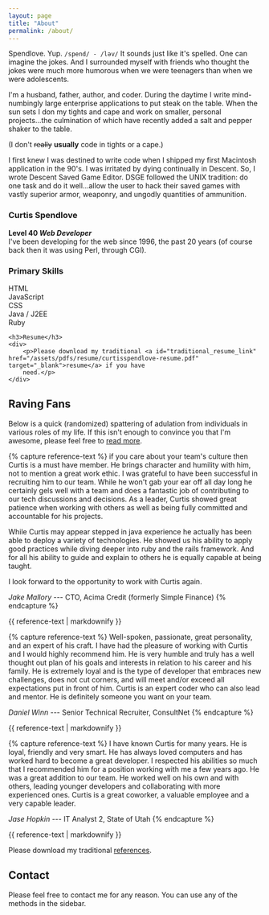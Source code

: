 ```yaml
---
layout: page
title: "About"
permalink: /about/
---
```


<!--<section>
    <div><img src="/assets/images/bio-photo.jpg" style="width: 50%"></div>
</section>-->

Spendlove. Yup. `/spend/ - /ləv/` It sounds just like it's spelled. One can imagine the jokes. And I surrounded myself with friends who thought the jokes were much more humorous when we were teenagers than when we were adolescents.

I'm a husband, father, author, and coder. During the daytime I write mind-numbingly large enterprise applications to put steak on the table. When the sun sets I don my tights and cape and work on smaller, personal projects...the culmination of which have recently added a salt and pepper shaker to the table.

(I don't <strike>really</strike> **usually** code in tights or a cape.)

I first knew I was destined to write code when I shipped my first Macintosh application in the 90's. I was irritated by dying continually in Descent. So, I wrote Descent Saved Game Editor. DSGE followed the UNIX tradition: do one task and do it well...allow the user to hack their saved games with vastly superior armor, weaponry, and ungodly quantities of ammunition.

<section>
    <h3><strong>Curtis Spendlove</strong></h3>
    <div><strong>Level 40 <em>Web Developer</em></strong></div>
    <div><span>I've been developing for the web since 1996, the past 20 years (of course back then it was using Perl, through CGI).</span></div>
    <h3>Primary Skills</h3>
    <div class="progress">
      <div class="progress-bar progress-bar-striped active" role="progressbar" aria-valuenow="100" aria-valuemin="0" aria-valuemax="100" style="width: 100%;">
        <span class="text-left">HTML</span>
      </div>
    </div>
    <div class="progress">
      <div class="progress-bar" role="progressbar" aria-valuenow="100" aria-valuemin="0" aria-valuemax="100" style="width: 100%;">
        <span>JavaScript</span>
      </div>
    </div>
    <div class="progress">
      <div class="progress-bar" role="progressbar" aria-valuenow="100" aria-valuemin="0" aria-valuemax="100" style="width: 90%;">
        <span>CSS</span>
      </div>
    </div>
    <div class="progress">
        <div class="progress-bar" role="progressbar" aria-valuenow="100" aria-valuemin="0" aria-valuemax="100" style="width: 40%;">
            <span>Java / J2EE</span>
        </div>
    </div>
    <div class="progress">
        <div class="progress-bar" role="progressbar" aria-valuenow="100" aria-valuemin="0" aria-valuemax="100" style="width: 40%;">
            <span>Ruby</span>
        </div>
    </div>

    <h3>Resume</h3>
    <div>
        <p>Please download my traditional <a id="traditional_resume_link" href="/assets/pdfs/resume/curtisspendlove-resume.pdf" target="_blank">resume</a> if you have
        need.</p>
    </div>
</section>

## Raving Fans

Below is a quick (randomized) spattering of adulation from individuals in various roles of my life.
If this isn't enough to convince you that I'm awesome, please feel free to
[read more][koc-raving-fans].

{% capture reference-text %}
if you care about your team's culture then Curtis is a must have member. He brings character and humility with him, not to mention a great work ethic. I was grateful to have been successful in recruiting him to our team. While he won't gab your ear off all day long he certainly gels well with a team and does a fantastic job of contributing to our tech discussions and decisions. As a leader, Curtis showed great patience when working with others as well as being fully committed and accountable for his projects. <br>

While Curtis may appear stepped in java experience he actually has been able to deploy a variety of technologies. He showed us his ability to apply good practices while diving deeper into ruby and the rails framework. And for all his ability to guide and explain to others he is equally capable at being taught.

I look forward to the opportunity to work with Curtis again.

<cite>Jake Mallory</cite> --- CTO, Acima Credit (formerly Simple Finance)
{% endcapture %}

<div class="notice--primary">
  {{ reference-text | markdownify }}
</div>


{% capture reference-text %}
Well-spoken, passionate, great personality, and an expert of his craft. I have had the pleasure of working with Curtis and I would highly recommend him. He is very humble and truly has a well thought out plan of his goals and interests in relation to his career and his family. He is extremely loyal and is the type of developer that embraces new challenges, does not cut corners, and will meet and/or exceed all expectations put in front of him. Curtis is an expert coder who can also lead and mentor. He is definitely someone you want on your team.

<cite>Daniel Winn</cite> --- Senior Technical Recruiter, ConsultNet
{% endcapture %}

<div class="notice">
  {{ reference-text | markdownify }}
</div>


{% capture reference-text %}
I have known Curtis for many years. He is loyal, friendly and very smart. He has always loved computers and has worked hard to become a great developer. I respected his abilities so much that I recommended him for a position working with me a few years ago. He was a great addition to our team. He worked well on his own and with others, leading younger developers and collaborating with more experienced ones. Curtis is a great coworker, a valuable employee and a very capable leader.

<cite>Jase Hopkin</cite> --- IT Analyst 2, State of Utah
{% endcapture %}

<div class="notice--primary">
  {{ reference-text | markdownify }}
</div>


Please download my traditional <a id="traditional_references_link" href="/assets/pdfs/resume/curtisspendlove-references.pdf" target="_blank">references</a>.

## Contact

Please feel free to contact me for any reason. You can use any of the methods in the sidebar.

<!--
<section>
    <h2>Contact</h2>
    <div><span>Please feel free to contact me for any reason. Submitting an entry in the form below sends an immediate message to me, I'll get back to you as quickly as possible.</span></div>
</section>
 -->

[koc-raving-fans]: /raving-fans
